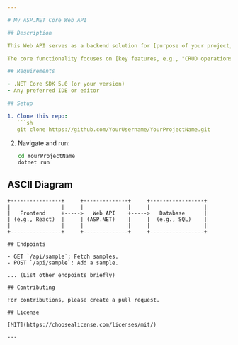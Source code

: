 ```yaml
---

# My ASP.NET Core Web API

## Description

This Web API serves as a backend solution for [purpose of your project, e.g., "managing user data" or "tracking inventory for e-commerce platforms"]. Built with ASP.NET Core, it offers scalable, robust, and secure features tailored for [specific audience or use-case, e.g., "small businesses" or "enterprise-level organizations"].

The core functionality focuses on [key features, e.g., "CRUD operations for user data, authentication mechanisms, and real-time analytics"]. With a clean design and straightforward endpoints, this API can be easily integrated into various frontend systems.

## Requirements

- .NET Core SDK 5.0 (or your version)
- Any preferred IDE or editor

## Setup

1. Clone this repo:
   ```sh
   git clone https://github.com/YourUsername/YourProjectName.git
   ```

2. Navigate and run:
   ```sh
   cd YourProjectName
   dotnet run
   ```
## ASCII Diagram

```plaintext
+----------------+     +--------------+     +-----------------+
|                |     |              |     |                 |
|   Frontend     +----->   Web API    +----->   Database      |
| (e.g., React)  |     | (ASP.NET)    |     |  (e.g., SQL)    |
|                |     |              |     |                 |
+----------------+     +--------------+     +-----------------+

## Endpoints

- GET `/api/sample`: Fetch samples.
- POST `/api/sample`: Add a sample.

... (List other endpoints briefly)

## Contributing

For contributions, please create a pull request.

## License

[MIT](https://choosealicense.com/licenses/mit/)

---
```

